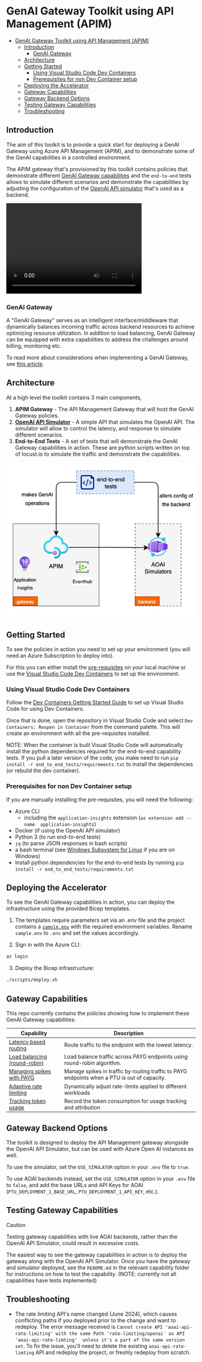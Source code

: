 # GenAI Gateway Toolkit using API Management (APIM)

- [GenAI Gateway Toolkit using API Management (APIM)](#genai-gateway-toolkit-using-api-management-apim)
	- [Introduction](#introduction)
		- [GenAI Gateway](#genai-gateway)
	- [Architecture](#architecture)
	- [Getting Started](#getting-started)
		- [Using Visual Studio Code Dev Containers](#using-visual-studio-code-dev-containers)
		- [Prerequisites for non Dev Container setup](#prerequisites-for-non-dev-container-setup)
	- [Deploying the Accelerator](#deploying-the-accelerator)
	- [Gateway Capabilities](#gateway-capabilities)
	- [Gateway Backend Options](#gateway-backend-options)
	- [Testing Gateway Capabilities](#testing-gateway-capabilities)
	- [Troubleshooting](#troubleshooting)

## Introduction

The aim of this toolkit is to provide a quick start for deploying a GenAI Gateway using Azure API Management (APIM), and to demonstrate some of the GenAI capabilities in a controlled environment.

The APIM gateway that's provisioned by this toolkit contains policies that demonstrate different [GenAI Gateway capabilities](#gateway-capabilities) and the `end-to-end` tests allows to simulate different scenarios and demonstrate the capabilities by adjusting the configuration of the [OpenAI API simulator](https://github.com/stuartleeks/aoai-simulated-api) that's used as a backend.

<video src="https://github.com/Azure-Samples/apim-genai-gateway-toolkit/assets/16926044/b1844049-01b3-4956-822b-eb6cb3f99c1c" title="demo" width="360" height="240" controls></video>

### GenAI Gateway

A "GenAI Gateway" serves as an intelligent interface/middleware that dynamically balances incoming traffic across backend resources to achieve optimizing resource utilization. In addition to load balancing, GenAI Gateway can be equipped with extra capabilities to address the challenges around billing, monitoring etc.

To read more about considerations when implementing a GenAI Gateway, see [this article](https://learn.microsoft.com/ai/playbook/technology-guidance/generative-ai/dev-starters/genai-gateway/).

## Architecture

At a high level the toolkit contains 3 main components,

1. **APIM Gateway** - The API Management Gateway that will host the GenAI Gateway policies.
2. [**OpenAI API Simulator**](https://github.com/stuartleeks/aoai-simulated-api) - A simple API that simulates the OpenAI API. The simulator will allow to control the latency, and response to simulate different scenarios.
3. **End-to-End Tests** - A set of tests that will demonstrate the GenAI Gateway capabilities in action. These are python scripts written on top of locust.io to simulate the traffic and demonstrate the capabilities.

![Architecture](./docs/assets/genai-accelerator.jpg)

## Getting Started

To see the policies in action you need to set up your environment (you will need an Azure Subscription to deploy into).

For this you can either install the [pre-requisites](#prerequisites-for-non-dev-container-setup) on your local machine or use the [Visual Studio Code Dev Containers](#using-visual-studio-code-dev-containers) to set up the environment.

### Using Visual Studio Code Dev Containers

Follow the [Dev Containers Getting Started Guide](https://code.visualstudio.com/docs/devcontainers/containers) to set up Visual Studio Code for using Dev Containers.

Once that is done, open the repository in Visual Studio Code and select `Dev Containers: Reopen in Container` from the command palette.
This will create an environment with all the pre-requisites installed.

NOTE: When the container is built Visual Studio Code will automatically install the python dependencies required for the end-to-end capability tests. If you pull a later version of the code, you make need to run `pip install -r end_to_end_tests/requirements.txt` to install the dependencies (or rebuild the dev container).

### Prerequisites for non Dev Container setup

If you are manually installing the pre-requisites, you will need the following:

- Azure CLI
  - including the `application-insights` extension (`az extension add --name  application-insights`)
- Docker (if using the OpenAI API simulator)
- Python 3 (to run end-to-end tests)
- `jq` (to parse JSON responses in bash scripts)
- a bash terminal (see [Windows Subsystem for Linux](https://learn.microsoft.com/en-us/windows/wsl/install) if you are on Windows)
- Install python dependencies for the end-to-end tests by running `pip install -r end_to_end_tests/requirements.txt`

## Deploying the Accelerator

To see the GenAI Gateway capabilities in action, you can deploy the infrastructure using the provided Bicep templates.  

1. The templates require parameters set via an .env file and the project contains a [`sample.env`](./sample.env) with the required environment variables. Rename `sample.env` to `.env` and set the values accordingly.

2. Sign in with the Azure CLI:

```bash
az login
```

3. Deploy the Bicep infrastructure:

```bash
./scripts/deploy.sh
```

## Gateway Capabilities

This repo currently contains the policies showing how to implement these GenAI Gateway capabilities:

| Capability                                                                      | Description                                                             |
| ------------------------------------------------------------------------------- | ----------------------------------------------------------------------- |
| [Latency based routing](./capabilities/latency-routing/README.md) | Route traffic to the endpoint with the lowest latency. |
| [Load balancing (round-robin)](./capabilities/load-balancing/README.md) | Load balance traffic across PAYG endpoints using round-robin algorithm. |
| [Managing spikes with PAYG](./capabilities/manage-spikes-with-payg/README.md) | Manage spikes in traffic by routing traffic to PAYG endpoints when a PTU is out of capacity. |
| [Adaptive rate limiting](./capabilities/rate-limiting/README.md) | Dynamically adjust rate-limits applied to different workloads|
| [Tracking token usage](./capabilities/usage-tracking//README.md) | Record the token consumption for usage tracking and attribution|

## Gateway Backend Options

The toolkit is designed to deploy the API Management gateway alongside the OpenAI API Simulator, but can be used with Azure Open AI instances as well. 

To use the simulator, set the `USE_SIMULATOR` option in your `.env` file to `true`.

To use AOAI backends instead, set the `USE_SIMULATOR` option in your `.env` file to `false`, and add the base URLs and API Keys for AOAI (`PTU_DEPLOYMENT_1_BASE_URL`, `PTU_DEPLOYMENT_1_API_KEY`, etc.).

## Testing Gateway Capabilities

> [!CAUTION]
> Testing gateway capabilities with live AOAI backends, rather than the OpenAI API Simulator, could result in excessive costs.

The easiest way to see the gateway capabilities in action is to deploy the gateway along with the OpenAI API Simulator. Once you have the gateway and simulator deployed, see the `README.md` in the relevant capability folder for instructions on how to test the capability. (NOTE: currently not all capabilities have tests implemented)

## Troubleshooting

- The rate limiting API's name changed (June 2024), which causes conflicting paths if you deployed prior to the change and want to redeploy. The error message received is `Cannot create API 'aoai-api-rate-limiting' with the same Path 'rate-limiting/openai' as API 'aoai-api-rate-limting'  unless it's a part of the same version set`. To fix the issue, you'll need to delete the existing `aoai-api-rate-limting` API and redeploy the project, or freshly redeploy from scratch.